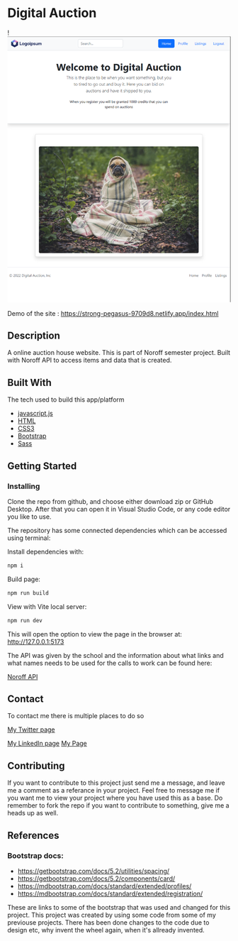 # Digital Auction 
!![image](https://github.com/ShaindalDev/DigitalAuction/blob/6c44354289a0662d51cec11760977918720addba/assets/digital_auction.png)

Demo of the site : https://strong-pegasus-9709d8.netlify.app/index.html
## Description

A online auction house website. This is part of Noroff semester project. Built with Noroff API to access items and data that is created.

## Built With

The tech used to build this app/platform

- [javascript.js](https://developer.mozilla.org/en-US/docs/Web/JavaScript)
- [HTML](https://developer.mozilla.org/en-US/docs/Web/HTML)
- [CSS3](https://developer.mozilla.org/en-US/docs/Web/CSS)
- [Bootstrap](https://getbootstrap.com/)
- [Sass](https://sass-lang.com/)

## Getting Started

### Installing
Clone the repo from github, and choose either download zip or GitHub Desktop.
After that you can open it in Visual Studio Code, or any code editor you like to use. 

The repository has some connected dependencies which can be accessed using terminal:

Install dependencies with:

```bash
npm i
```

Build page:
```bash
npm run build
```
View with Vite local server:
```bash
npm run dev
```
This will open the option to view the page in the browser at: http://127.0.0.1:5173

The API was given by the school and the information about what links and what names needs to be used for the calls to work can be found here:

[Noroff API](https://noroff-api-docs.netlify.app/auctionhouse-endpoints/authentication)

## Contact

To contact me there is multiple places to do so

[My Twitter page](www.twitter.com/noahlysa)

[My LinkedIn page](https://www.linkedin.com/in/robin-johnsen-04a226159/)
[My Page](https://johnsen-codes.no/)

## Contributing

If you want to contribute to this project just send me a message, and leave me a comment as a referance in your project. Feel free to message me if you want me to view your project where you have used this as a base. Do remember to fork the repo if you want to contribute to something, give me a heads up as well. 

## References

### Bootstrap docs:

- https://getbootstrap.com/docs/5.2/utilities/spacing/
- https://getbootstrap.com/docs/5.2/components/card/
- https://mdbootstrap.com/docs/standard/extended/profiles/
- https://mdbootstrap.com/docs/standard/extended/registration/

These are links to some of the bootstrap that was used and changed for this project. This project was created by using some code from some of my previouse projects.
There has been done changes to the code due to design etc, why invent the wheel again, when it's allready invented.  
